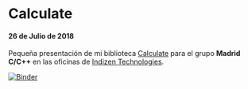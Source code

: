 # Calculate
#### 26 de Julio de 2018

Pequeña presentación de mi biblioteca [Calculate](https://github.com/newlawrence/Calculate) para el grupo **Madrid C/C++** en las oficinas de [Indizen Technologies](https://indizen.com).

[![Binder](https://mybinder.org/badge.svg)](https://mybinder.org/v2/gh/newlawrence/Talks/calculate?filepath=180726_calculate%2Fexamples)
